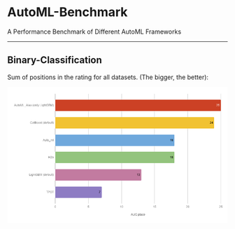 # AutoML-Benchmark
A Performance Benchmark of Different AutoML Frameworks

---

## Binary-Classification
Sum of positions in the rating for all datasets. (The bigger, the better):

<img width=800 src="./img/AUC_place.png" alt="bench">
